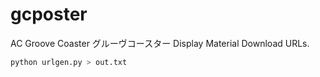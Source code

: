 # gcposter
AC Groove Coaster グルーヴコースター Display Material Download URLs.
```sh
python urlgen.py > out.txt
```
